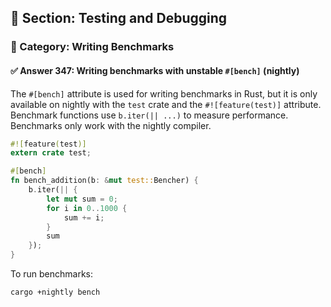 ## 📘 Section: Testing and Debugging  
### 🔹 Category: Writing Benchmarks  
#### ✅ Answer 347: Writing benchmarks with unstable `#[bench]` (nightly)

The `#[bench]` attribute is used for writing benchmarks in Rust, but it is only available on nightly with the `test` crate and the `#![feature(test)]` attribute. Benchmark functions use `b.iter(|| ...)` to measure performance. Benchmarks only work with the nightly compiler.

```rust
#![feature(test)]
extern crate test;

#[bench]
fn bench_addition(b: &mut test::Bencher) {
    b.iter(|| {
        let mut sum = 0;
        for i in 0..1000 {
            sum += i;
        }
        sum
    });
}
```

To run benchmarks:

```
cargo +nightly bench
```
